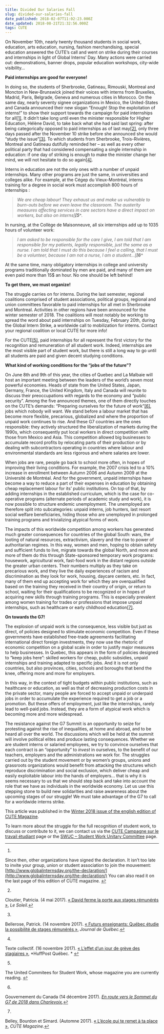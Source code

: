 ```yaml
---
title: Divided Our Salaries Fall
slug: divided-our-salaries-fall
date_published: 2018-02-07T11:02:23.000Z
date_updated: 2018-08-21T21:32:56.000Z
tags: CUTE
---
```


On November 10th, nearly twenty thousand students in social work, education, arts education, nursing, fashion merchandising, special education answered the CUTE’s call and went on strike during their courses and internships in light of Global Interns’ Day. Many actions were carried out: demonstrations, banner drops, popular education workshops, city-wide visibility…

**Paid internships are good for everyone!**

In doing so, the students of Sherbrooke, Gatineau, Rimouski, Montreal and Moncton in New-Brunswick joined their voices with interns from Bruxelles, Madrid, Paris, Belgrade, Geneva and numerous cities in Morocco. On the same day, nearly seventy signee organizations in Mexico, the United-States and Canada announced their new slogan “Enough! Stop the exploitation of interns!” to show their support towards the campaign for paid internships for all[[1]](#fn1). It didn’t take long until even the minister responsible for Higher Education, Hélène David, to take back what she had said last spring: after being categorically opposed to paid internships as of last may[[2]](#fn2), only three days passed after the November 10 strike before she announced she would “study the issue”[[3]](#fn3). To which students from Sherbrooke, Trois-Rivières, Montreal and Gatineau dutifully reminded her – as well as every other political party that had considered compensating a single internship in education: if one day of striking is enough to make the minister change her mind, we will not hesitate to do so again[[4]](#fn4).

Interns in education are not the only ones with a number of unpaid internships. Many other programs are just the same, in universities and colleges alike. For example, at the Cégep du Vieux-Montréal, interns training for a degree in social work must accomplish 800 hours of internships :

> *We are cheap labour! They exhaust us and make us vulnerable to burn-outs before we even leave the classroom. The austerity measures affecting services in care sectors have a direct impact on workers, but also on interns[**[5^**.*

In nursing, at the Collège de Maisonneuve, all six internships add up to 1035 hours of volunteer work:

> *I am asked to be responsible for the care I give, I am told that I am responsible for my patients, legally responsible, just the same as a nurse. I am told that I must do this because I feel a calling, that I must be a volunteer, because I am not a nurse, I am a student…[**[6^***

At the same time, many obligatory internships in college and university programs traditionally dominated by men are paid, and many of them are even paid more than 15$ an hour. No one should be left behind!

**To get there, we must organize!**

The struggle carries on for interns. During the last semester, regional coalitions comprised of student associations, political groups, regional and union committees favorable to paid internships for all met in Sherbrooke and Montreal. Activities in other regions have been announced for the winter semester of 2018. The coalitions will most notably be working to spread the word about paid internships on Tuesday, February 20th, during the Global Intern Strike, a worldwide call to mobilization for interns. Contact your regional coalition or local CUTE for more info!

For the CUTE[[5]](#fn5), paid internships for all represent the first victory for the recognition and remuneration of all student work. Indeed, internships are the most visible part of student work, but there is still a long way to go until all students are paid and given decent studying conditions.

**What kind of working conditions for the “jobs of the future”?**

On June 8th and 9th of this year, the cities of Quebec and La Malbaie will host an important meeting between the leaders of the world’s seven most powerful economies. Heads of state from the United States, Japan, Germany, France, the United Kingdom, Italy and Canada will reunite to discuss their preoccupations with regards to the economy and “public security”. Among the five announced themes, one of them directly touches on the CUTE’s demands: “Preparing ourselves for the future of work”[[6]](#fn6), jobs which nobody will want. We stand before a labour market that has become more flexible, precarious, globalized and where the proportion of unpaid work continues to rise. And these G7 countries are the ones responsible: they actively structured the liberalization of markets during the 1990s, which consequently put local workers in direct competition with those from Mexico and Asia. This competition allowed big businesses to accumulate record profits by relocating parts of their production or by dealing with subcontractors operating in countries where labour and environmental standards are less rigorous and where salaries are lower.

When jobs are rare, people go back to school more often, in hopes of improving their living conditions. For example, the 2007 crisis led to a 10% increase in enrollment between Autumn 2006 and Autumn 2009 at the Université de Montréal. And for the government, unpaid internships have become a way to reduce a part of their expenses in education by obtaining cheap replacement labour for its’ public institutions. On top of that, by adding internships in the established curriculum, which is the case for co-operative programs (alternate periods of academic study and work), it is now possible to structure endemic unemployment. The unemployed are therefore split into subcategories: unpaid interns, job hunters, last resort social welfare beneficiaries, hiding those who are unemployed in prolonged training programs and trivializing atypical forms of work.

The impacts of this worldwide competition among workers has generated much greater consequences for countries of the global South: wars, the looting of natural resources, extractivism, slavery and the rise to power of authoritarian regimes. In this way, women and men, hoping to obtain safety and sufficient funds to live, migrate towards the global North, and more and more of them do this through State-sponsored temporary work programs: housework, agricultural work, fast-food work in the distant regions outside the greater urban centers. Their numbers multiply as they take on precarious work, and they live the daily experiences of racism and discrimination as they look for work, housing, daycare centers, etc. In fact, many of them end up accepting work for which they are overqualified based on the training they received in their country of origin, or return to school, waiting for their qualifications to be recognized or in hopes of acquiring new skills through training programs. This is especially prevalent among women training for trades or professions that impose unpaid internships, such as healthcare or early childhood education[[7]](#fn7).

**On towards the G7!**

The explosion of unpaid work is the consequence, less visible but just as direct, of policies designed to stimulate economic competition. Even if these governments have established free-trade agreements facilitating international direct foreign investments, they now use the rhetoric of economic competition on a global scale in order to justify major measures to help businesses. In Quebec, this appears in the form of policies designed to “keep jobs here”: skilled workers for cheap, public subsidies, unpaid internships and training adapted to specific jobs. And it is not only countries, but also provinces, cities, schools and boroughs that bend the knee, offering more and more for employers.

In this way, in the context of tight budgets within public institutions, such as healthcare or education, as well as that of decreasing production costs in the private sector, many people are forced to accept unpaid or underpaid jobs in order to accumulate the experience required to get a job or a promotion. But these offers of employment, just like the internships, rarely lead to well-paid jobs. Instead, they are a form of atypical work which is becoming more and more widespread.

The resistance against the G7 Summit is an opportunity to seize for protesting against the rise of inequalities, at home and abroad, and to be heard all over the world. The discussions which will be held at the summit will involve political elites and produce lasting consequences. Whether we are student interns or salaried employees, we try to convince ourselves that each contract is an “opportunity” to *invest* in ourselves, to the benefit of our teachers, employers and the administrations we work for. The struggles carried out by the student movement or by women’s groups, unions and grassroots organizations would benefit from attacking the structures which reproduce discrimination and social exclusion, which deliver cheap and easily exploitable labour into the hands of employers… that is why it is seems necessary to us that we should step back and take into account the role that we have as individuals in the worldwide economy. Let us use this stepping stone to build new solidarities and raise awareness about the upcoming stages of our struggle! We must take advantage of the G7 to call for a worldwide interns strike.

This article was published in the [Winter 2018 issue of the english edition of CUTE Magazine](https://issuu.com/cute-mv/docs/cutemag3eweb_30_01_2018).

To learn more about the struggle for the full recognition of student work, to discuss or contribute to it, we can contact us via the [CUTE Campagne sur le travail étudiant](https://www.facebook.com/campagnetravailetudiant/) page or the [SWUC – Student Work Unitary Committee](https://www.facebook.com/swucwork/) page.

---

1. 
Since then, other organizations have signed the declaration. It isn’t too late to invite your group, union or student association to join the mouvement: [http://www.globalinternsday.org/the-declaration/](http://www.globalinternsday.org/the-declaration/) You can also read it on the last page of this edition of CUTE magazine. [↩︎](#fnref1)

2. 
Cloutier, Patricia. (4 mai 2017). [« David ferme la porte aux stages rémunérés »](https://www.lesoleil.com/actualite/education/david-ferme-la-porte-aux-stages-remuneres-416aa7b1c44878f152313d16a31fabbe), *Le Soleil.*[↩︎](#fnref2)

3. 
Bellerose, Patrick. (14 novembre 2017). [« Futurs enseignants: Québec étudie la possibilité de stages rémunérés »](http://www.journaldequebec.com/2017/11/14/futurs-enseignants-quebec-etudie-la-possibilite-de-stages-remuneres), *Journal de Québec.*[↩︎](#fnref3)

4. 
Texte collectif. (16 novembre 2017). [« L’effet d’un jour de grève des stagiaires »](http://quebec.huffingtonpost.ca/mircea-adamoiu/leffet-dun-jour-de-greve-des-stagiaires_a_23279892/), *HuffPost Québec. * [↩︎](#fnref4)

5. 
The United Commitees for Student Work, whose magazine you are currently reading. [↩︎](#fnref5)

6. 
Gouvernement du Canada (14 décembre 2017). *[En route vers le Sommet du G7 de 2018 dans Charlevoix](http://www.international.gc.ca/g7/index.aspx?lang=fra),*[↩︎](#fnref6)

7. 
Belley, Bourdon et Simard. (Automne 2017). [« L’école qui te remet à ta place »](https://dissident.es/lecole-qui-te-remet-a-ta-place/), *CUTE Magazine.*[↩︎](#fnref7)
